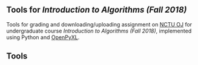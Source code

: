 ## Tools for *Introduction to Algorithms (Fall 2018)*
Tools for grading and downloading/uploading assignment on [NCTU OJ](https://oj.nctu.edu.tw/) for undergraduate course *Introduction to Algorithms (Fall 2018)*, implemented using Python and [OpenPyXL](https://pypi.org/project/openpyxl/).

## Tools

